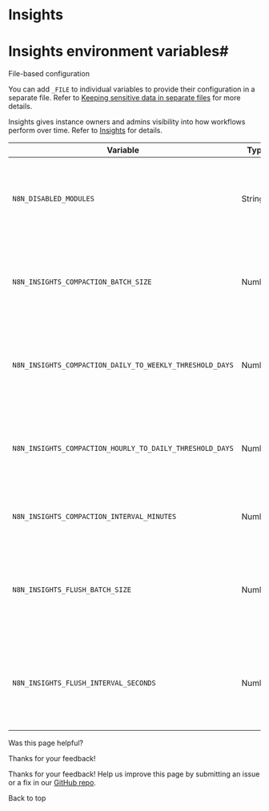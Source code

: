 # Insights

[ ](https://github.com/n8n-io/n8n-docs/edit/main/docs/hosting/configuration/environment-variables/insights.md "Edit this page")

# Insights environment variables#

File-based configuration

You can add `_FILE` to individual variables to provide their configuration in a separate file. Refer to [Keeping sensitive data in separate files](../../configuration-methods/#keeping-sensitive-data-in-separate-files) for more details.

Insights gives instance owners and admins visibility into how workflows perform over time. Refer to [Insights](../../../../insights/) for details.

Variable | Type | Default | Description  
---|---|---|---  
`N8N_DISABLED_MODULES` | String | - | Set to `insights` to disable the feature and metrics collection for an instance.  
`N8N_INSIGHTS_COMPACTION_BATCH_SIZE` | Number | 500 | The number of raw insights data to compact in a single batch.  
`N8N_INSIGHTS_COMPACTION_DAILY_TO_WEEKLY_THRESHOLD_DAYS` | Number | 180 | The maximum age (in days) of daily insights data to compact.  
`N8N_INSIGHTS_COMPACTION_HOURLY_TO_DAILY_THRESHOLD_DAYS` | Number | 90 | The maximum age (in days) of hourly insights data to compact.  
`N8N_INSIGHTS_COMPACTION_INTERVAL_MINUTES` | Number | 60 | Interval (in minutes) at which compaction should run.  
`N8N_INSIGHTS_FLUSH_BATCH_SIZE` | Number | 1000 | The maximum number of insights data to keep in the buffer before flushing.  
`N8N_INSIGHTS_FLUSH_INTERVAL_SECONDS` | Number | 30 | The interval (in seconds) at which the insights data should be flushed to the database.  
  
Was this page helpful? 

Thanks for your feedback! 

Thanks for your feedback! Help us improve this page by submitting an issue or a fix in our [GitHub repo](https://github.com/n8n-io/n8n-docs). 

Back to top 
